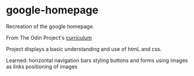 # google-homepage
Recreation of the google homepage.

From The Odin Project's [curriculum](http://www.theodinproject.com/courses/web-development-101/lessons/html-css)

Project displays a basic understanding and use of htmL and css.

Learned:
	horizontal navigation bars
	styling buttons and forms
	using images as links
	positioning of images